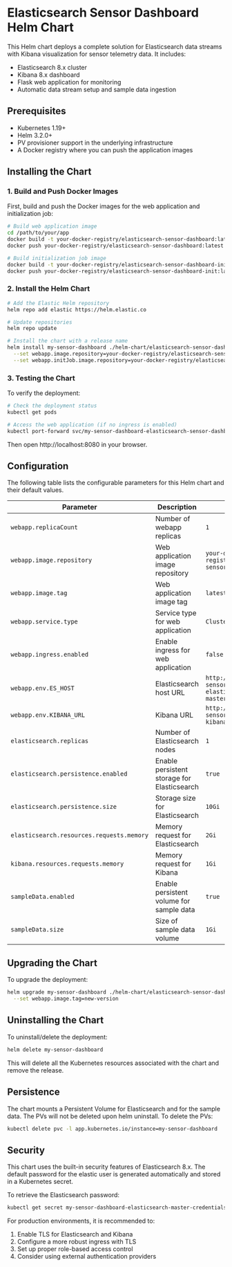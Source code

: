 # Elasticsearch Sensor Dashboard Helm Chart

This Helm chart deploys a complete solution for Elasticsearch data streams with Kibana visualization for sensor telemetry data. It includes:

- Elasticsearch 8.x cluster
- Kibana 8.x dashboard
- Flask web application for monitoring
- Automatic data stream setup and sample data ingestion

## Prerequisites

- Kubernetes 1.19+
- Helm 3.2.0+
- PV provisioner support in the underlying infrastructure
- A Docker registry where you can push the application images

## Installing the Chart

### 1. Build and Push Docker Images

First, build and push the Docker images for the web application and initialization job:

```bash
# Build web application image
cd /path/to/your/app
docker build -t your-docker-registry/elasticsearch-sensor-dashboard:latest -f helm-chart/Dockerfile .
docker push your-docker-registry/elasticsearch-sensor-dashboard:latest

# Build initialization job image
docker build -t your-docker-registry/elasticsearch-sensor-dashboard-init:latest -f helm-chart/Dockerfile.init .
docker push your-docker-registry/elasticsearch-sensor-dashboard-init:latest
```

### 2. Install the Helm Chart

```bash
# Add the Elastic Helm repository
helm repo add elastic https://helm.elastic.co

# Update repositories
helm repo update

# Install the chart with a release name
helm install my-sensor-dashboard ./helm-chart/elasticsearch-sensor-dashboard \
  --set webapp.image.repository=your-docker-registry/elasticsearch-sensor-dashboard \
  --set webapp.initJob.image.repository=your-docker-registry/elasticsearch-sensor-dashboard-init
```

### 3. Testing the Chart

To verify the deployment:

```bash
# Check the deployment status
kubectl get pods

# Access the web application (if no ingress is enabled)
kubectl port-forward svc/my-sensor-dashboard-elasticsearch-sensor-dashboard-webapp 8080:80
```

Then open http://localhost:8080 in your browser.

## Configuration

The following table lists the configurable parameters for this Helm chart and their default values.

| Parameter | Description | Default |
|-----------|-------------|---------|
| `webapp.replicaCount` | Number of webapp replicas | `1` |
| `webapp.image.repository` | Web application image repository | `your-docker-registry/elasticsearch-sensor-dashboard` |
| `webapp.image.tag` | Web application image tag | `latest` |
| `webapp.service.type` | Service type for web application | `ClusterIP` |
| `webapp.ingress.enabled` | Enable ingress for web application | `false` |
| `webapp.env.ES_HOST` | Elasticsearch host URL | `http://elasticsearch-sensor-dashboard-elasticsearch-master:9200` |
| `webapp.env.KIBANA_URL` | Kibana URL | `http://elasticsearch-sensor-dashboard-kibana:5601` |
| `elasticsearch.replicas` | Number of Elasticsearch nodes | `1` |
| `elasticsearch.persistence.enabled` | Enable persistent storage for Elasticsearch | `true` |
| `elasticsearch.persistence.size` | Storage size for Elasticsearch | `10Gi` |
| `elasticsearch.resources.requests.memory` | Memory request for Elasticsearch | `2Gi` |
| `kibana.resources.requests.memory` | Memory request for Kibana | `1Gi` |
| `sampleData.enabled` | Enable persistent volume for sample data | `true` |
| `sampleData.size` | Size of sample data volume | `1Gi` |

## Upgrading the Chart

To upgrade the deployment:

```bash
helm upgrade my-sensor-dashboard ./helm-chart/elasticsearch-sensor-dashboard \
  --set webapp.image.tag=new-version
```

## Uninstalling the Chart

To uninstall/delete the deployment:

```bash
helm delete my-sensor-dashboard
```

This will delete all the Kubernetes resources associated with the chart and remove the release.

## Persistence

The chart mounts a Persistent Volume for Elasticsearch and for the sample data. The PVs will not be deleted upon helm uninstall. To delete the PVs:

```bash
kubectl delete pvc -l app.kubernetes.io/instance=my-sensor-dashboard
```

## Security

This chart uses the built-in security features of Elasticsearch 8.x. The default password for the elastic user is generated automatically and stored in a Kubernetes secret.

To retrieve the Elasticsearch password:

```bash
kubectl get secret my-sensor-dashboard-elasticsearch-master-credentials -o jsonpath="{.data.password}" | base64 --decode
```

For production environments, it is recommended to:

1. Enable TLS for Elasticsearch and Kibana
2. Configure a more robust ingress with TLS
3. Set up proper role-based access control
4. Consider using external authentication providers